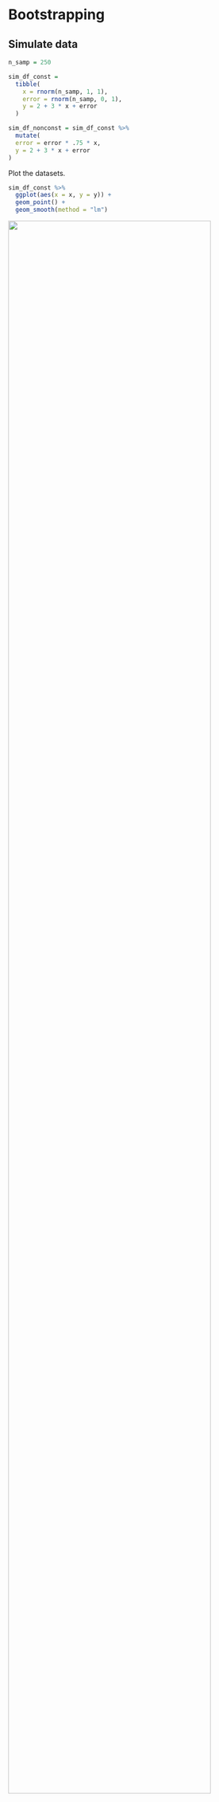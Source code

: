 Bootstrapping
================

## Simulate data

``` r
n_samp = 250

sim_df_const = 
  tibble(
    x = rnorm(n_samp, 1, 1),
    error = rnorm(n_samp, 0, 1),
    y = 2 + 3 * x + error
  )

sim_df_nonconst = sim_df_const %>% 
  mutate(
  error = error * .75 * x,
  y = 2 + 3 * x + error
)
```

Plot the datasets.

``` r
sim_df_const %>% 
  ggplot(aes(x = x, y = y)) +
  geom_point() +
  geom_smooth(method = "lm")
```

<img src="bootstrapping_files/figure-gfm/unnamed-chunk-2-1.png" width="90%" />

``` r
sim_df_nonconst %>% 
  ggplot(aes(x = x, y = y)) +
  geom_point() +
  geom_smooth(method = "lm")
```

<img src="bootstrapping_files/figure-gfm/unnamed-chunk-2-2.png" width="90%" />

Fit the data with linear models.

``` r
lm(y ~ x, data = sim_df_const) %>% broom::tidy()
```

    ## # A tibble: 2 × 5
    ##   term        estimate std.error statistic   p.value
    ##   <chr>          <dbl>     <dbl>     <dbl>     <dbl>
    ## 1 (Intercept)     1.98    0.0981      20.2 3.65e- 54
    ## 2 x               3.04    0.0699      43.5 3.84e-118

``` r
lm(y ~ x, data = sim_df_nonconst) %>% broom::tidy()
```

    ## # A tibble: 2 × 5
    ##   term        estimate std.error statistic   p.value
    ##   <chr>          <dbl>     <dbl>     <dbl>     <dbl>
    ## 1 (Intercept)     1.93    0.105       18.5 1.88e- 48
    ## 2 x               3.11    0.0747      41.7 5.76e-114

## Draw one bootstrap sample

``` r
boot_sample = function(df) {
  
  sample_frac(df, replace = TRUE) %>% 
    arrange(x)
  
}
```

Check if this works …

``` r
boot_sample(sim_df_nonconst) %>% 
  ggplot(aes(x = x, y = y)) +
  geom_point(alpha = .3) +
  geom_smooth(method = "lm") + 
  ylim(-5, 16)
```

<img src="bootstrapping_files/figure-gfm/unnamed-chunk-5-1.png" width="90%" />

``` r
boot_sample(sim_df_nonconst) %>% 
  lm(y ~ x, data = .) %>% 
  broom::tidy()
```

    ## # A tibble: 2 × 5
    ##   term        estimate std.error statistic   p.value
    ##   <chr>          <dbl>     <dbl>     <dbl>     <dbl>
    ## 1 (Intercept)     1.90    0.0982      19.3 2.45e- 51
    ## 2 x               3.14    0.0688      45.6 1.18e-122

## Many samples and analysis

``` r
boot_straps = 
  tibble(
    strap_number = 1:1000,
    strap_sample = rerun(1000, boot_sample(sim_df_nonconst))
  )

boot_straps %>% 
  pull(strap_sample) %>% 
  .[[1]]
```

    ## # A tibble: 250 × 3
    ##         x  error       y
    ##     <dbl>  <dbl>   <dbl>
    ##  1 -1.29   1.40  -0.454 
    ##  2 -0.989 -1.97  -2.93  
    ##  3 -0.914 -0.908 -1.65  
    ##  4 -0.914 -0.908 -1.65  
    ##  5 -0.805  0.292 -0.123 
    ##  6 -0.805  0.292 -0.123 
    ##  7 -0.665 -0.544 -0.539 
    ##  8 -0.641 -0.416 -0.338 
    ##  9 -0.606 -0.106  0.0774
    ## 10 -0.606 -0.106  0.0774
    ## # … with 240 more rows

Can I run my analysis on these …?

``` r
boot_results =
  boot_straps %>% 
  mutate(
    models = map(.x = strap_sample, ~ lm(y ~ x, data = .x)),
    results = map(models, broom::tidy)
  ) %>% 
  select(strap_number, results) %>% 
  unnest(results)
```

What do I have now?

``` r
boot_results %>% 
  group_by(term) %>% 
  summarise(
    mean_est = mean(estimate),
    sd_est = sd(estimate)
  )
```

    ## # A tibble: 2 × 3
    ##   term        mean_est sd_est
    ##   <chr>          <dbl>  <dbl>
    ## 1 (Intercept)     1.93 0.0748
    ## 2 x               3.11 0.101

Look at the distributions.

``` r
boot_results %>% 
  filter(term == "x") %>% 
  ggplot(aes(x = estimate)) +
  geom_density()
```

<img src="bootstrapping_files/figure-gfm/unnamed-chunk-10-1.png" width="90%" />

Construct a bootstrap CI.

``` r
boot_results %>% 
  group_by(term) %>% 
  summarise(
    ci_lower = quantile(estimate, 0.025),
    ci_upper = quantile(estimate, 0.975)
  )
```

    ## # A tibble: 2 × 3
    ##   term        ci_lower ci_upper
    ##   <chr>          <dbl>    <dbl>
    ## 1 (Intercept)     1.79     2.08
    ## 2 x               2.91     3.31

## Bootstrap using modelr

Can we simplify anything …?

``` r
sim_df_nonconst %>% 
  bootstrap(1000, id = "strap_number") %>% 
  mutate(
    models = map(.x = strap, ~ lm(y ~ x, data = .x)),
    results = map(models, broom::tidy)
  ) %>% 
  select(strap_number, results) %>% 
  unnest(results) %>% 
  group_by(term) %>% 
  summarise(
    mean_est = mean(estimate),
    sd_est = sd(estimate)
  )
```

    ## # A tibble: 2 × 3
    ##   term        mean_est sd_est
    ##   <chr>          <dbl>  <dbl>
    ## 1 (Intercept)     1.93 0.0762
    ## 2 x               3.11 0.104
